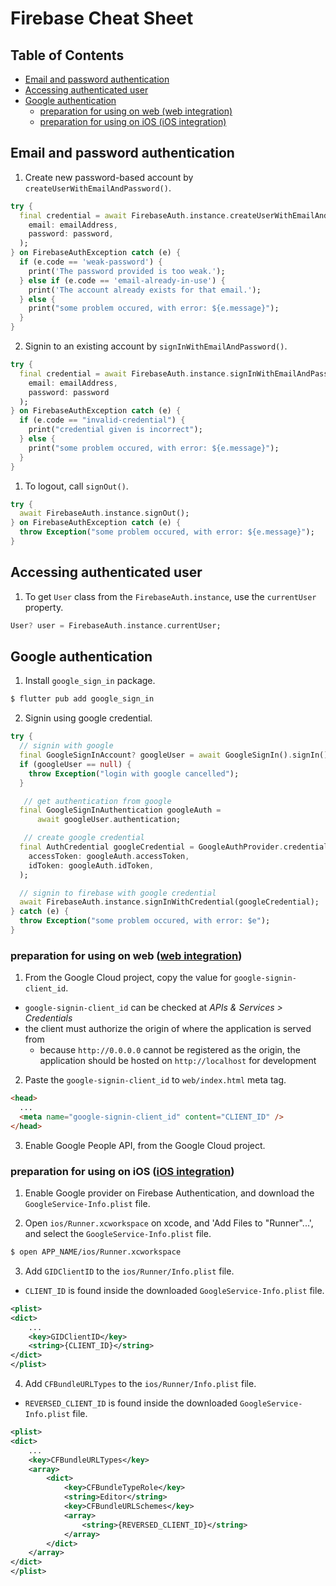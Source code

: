 # Firebase Cheat Sheet <!-- omit in toc -->

## Table of Contents <!-- omit in toc -->
- [Email and password authentication](#email-and-password-authentication)
- [Accessing authenticated user](#accessing-authenticated-user)
- [Google authentication](#google-authentication)
  - [preparation for using on web (web integration)](#preparation-for-using-on-web-web-integration)
  - [preparation for using on iOS (iOS integration)](#preparation-for-using-on-ios-ios-integration)

## Email and password authentication
1. Create new password-based account by `createUserWithEmailAndPassword()`.
```dart
try {
  final credential = await FirebaseAuth.instance.createUserWithEmailAndPassword(
    email: emailAddress,
    password: password,
  );
} on FirebaseAuthException catch (e) {
  if (e.code == 'weak-password') {
    print('The password provided is too weak.');
  } else if (e.code == 'email-already-in-use') {
    print('The account already exists for that email.');
  } else {
    print("some problem occured, with error: ${e.message}");
  }
}
```

2. Signin to an existing account by `signInWithEmailAndPassword()`.
```dart
try {
  final credential = await FirebaseAuth.instance.signInWithEmailAndPassword(
    email: emailAddress,
    password: password
  );
} on FirebaseAuthException catch (e) {
  if (e.code == "invalid-credential") {
    print("credential given is incorrect");
  } else {
    print("some problem occured, with error: ${e.message}");
  }
}
```

1. To logout, call `signOut()`.
```dart
try {
  await FirebaseAuth.instance.signOut();
} on FirebaseAuthException catch (e) {
  throw Exception("some problem occured, with error: ${e.message}");
}
```

## Accessing authenticated user
1. To get `User` class from the `FirebaseAuth.instance`, use the `currentUser` property.
```dart
User? user = FirebaseAuth.instance.currentUser;
```

## Google authentication
1. Install `google_sign_in` package.
```bash
$ flutter pub add google_sign_in
```

2. Signin using google credential.
```dart
try {
  // signin with google
  final GoogleSignInAccount? googleUser = await GoogleSignIn().signIn();
  if (googleUser == null) {
    throw Exception("login with google cancelled");
  }

   // get authentication from google
  final GoogleSignInAuthentication googleAuth =
      await googleUser.authentication;

   // create google credential
  final AuthCredential googleCredential = GoogleAuthProvider.credential(
    accessToken: googleAuth.accessToken,
    idToken: googleAuth.idToken,
  );

  // signin to firebase with google credential
  await FirebaseAuth.instance.signInWithCredential(googleCredential);
} catch (e) {
  throw Exception("some problem occured, with error: $e");
}
```

### preparation for using on web ([web integration](https://pub.dev/packages/google_sign_in_web#web-integration))
1. From the Google Cloud project, copy the value for `google-signin-client_id`.
- `google-signin-client_id` can be checked at *APIs & Services > Credentials*
- the client must authorize the origin of where the application is served from
  - because `http://0.0.0.0` cannot be registered as the origin, the application should be hosted on `http://localhost` for development

2. Paste the `google-signin-client_id` to `web/index.html` meta tag.
```html
<head>
  ...
  <meta name="google-signin-client_id" content="CLIENT_ID" />
</head>
```

3. Enable Google People API, from the Google Cloud project.

### preparation for using on iOS ([iOS integration](https://pub.dev/packages/google_sign_in_ios#ios-integration))
1. Enable Google provider on Firebase Authentication, and download the `GoogleService-Info.plist` file.

2. Open `ios/Runner.xcworkspace` on xcode, and 'Add Files to "Runner"...', and select the `GoogleService-Info.plist` file.
```bash
$ open APP_NAME/ios/Runner.xcworkspace
```

3. Add `GIDClientID` to the `ios/Runner/Info.plist` file.
- `CLIENT_ID` is found inside the downloaded `GoogleService-Info.plist` file.

```xml
<plist>
<dict>
	...
	<key>GIDClientID</key>
	<string>{CLIENT_ID}</string>
</dict>
</plist>
```

4. Add `CFBundleURLTypes` to the `ios/Runner/Info.plist` file.
- `REVERSED_CLIENT_ID` is found inside the downloaded `GoogleService-Info.plist` file.

```xml
<plist>
<dict>
	...
	<key>CFBundleURLTypes</key>
	<array>
		<dict>
			<key>CFBundleTypeRole</key>
			<string>Editor</string>
			<key>CFBundleURLSchemes</key>
			<array>
				<string>{REVERSED_CLIENT_ID}</string>
			</array>
		</dict>
	</array>
</dict>
</plist>
```
